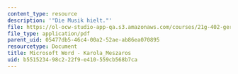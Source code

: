 ```yaml
---
content_type: resource
description: '"Die Musik hielt."'
file: https://ol-ocw-studio-app-qa.s3.amazonaws.com/courses/21g-402-german-ii-spring-2005/b551523498c222f9e410559cb568b7ca_MIT21G_402S05_karolameszar.pdf
file_type: application/pdf
parent_uid: 05477db5-46c4-00a2-52ae-ab86ea070895
resourcetype: Document
title: Microsoft Word - Karola_Meszaros
uid: b5515234-98c2-22f9-e410-559cb568b7ca
---
```

